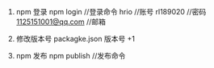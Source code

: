 
1. npm 登录
npm login   //登录命令
hrio        //账号
rl189020    //密码
1125151001@qq.com       //邮箱

2. 修改版本号
packagke.json 版本号 +1

3. npm 发布
npm publish   //发布命令



